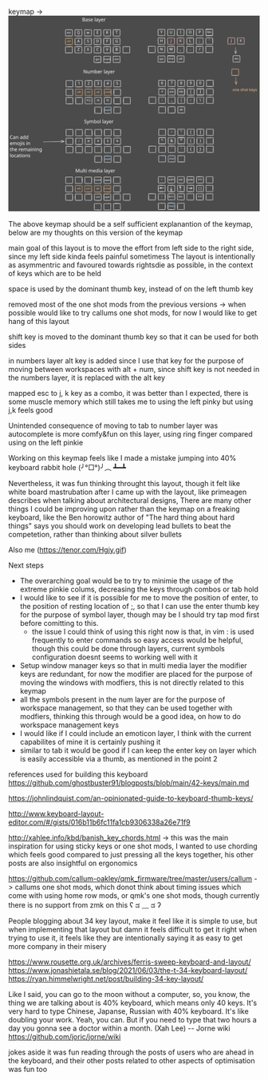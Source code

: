 keymap -> ![current keymap](./keymap.svg)

The above keymap should be a self sufficient explanantion of the keymap, below are my thoughts on this version of the keymap

main goal of this layout is to move the effort from left side to the right side, since my left side kinda feels painful sometimess
The layout is intentionally as asymmentric and favoured towards rightsdie as possible, in the context of keys which are to be held

space is used by the dominant thumb key, instead of on the left thumb key 

removed most of the one shot mods from the previous versions -> when possible would like to try callums one shot mods, for now I would like to get hang of this layout

shift key is moved to the dominant thumb key so that it can be used for both sides

in numbers layer alt key is added since I use that key for the purpose of moving between workspaces with alt + num, since shift key is not needed in the numbers layer, it is replaced with the alt key

mapped esc to j, k key as a combo, it was better than I expected, there is some muscle memory which still takes me to using the left pinky but using j,k feels good

Unintended consequence of moving to tab to number layer was autocomplete is more comfy&fun on this layer, using ring finger compared using on the left pinkie

Working on this keymap feels like I made a mistake jumping into 40% keyboard rabbit hole (╯°□°)╯︵ ┻━┻

Nevertheless, it was fun thinking throught this layout, though it felt like white board mastrubation after I came up with the layout, like primeagen describes when talking about architectural designs, There are many other things I could be improving upon rather than the keymap on a freaking keyboard, like the Ben horowitz author of "The hard thing about hard things" says you should work on developing lead bullets to beat the competetion, rather than thinking about silver bullets

Also me (https://tenor.com/Hgjy.gif)

Next steps
- The overarching goal would be to try to minimie the usage of the extreme pinkie colums, decreasing the keys through combos or tab hold
- I would like to see if it is possible for me to move the position of enter, to the position of resting location of ;, so that I can use the enter thumb key for the purpose of symbol layer, though may be I should try tap mod first before comitting to this.
    - the issue I could think of using this right now is that, in vim : is used frequently to enter commands so easy access would be helpful, though this could be done through layers, current symbols configuration doesnt seems to working well with it
- Setup window manager keys so that in multi media layer the modifier keys are redundant, for now the modifier are placed for the purpose of moving the windows with modfiers, this is not directly related to this keymap
- all the symbols present in the num layer are for the purpose of workspace management, so that they can be used together with modfiers, thinking this through would be a good idea, on how to do workspace management keys
- I would like if I could include an emoticon layer, I think with the current capabilites of mine it is certainly pushing it
- similar to tab it would be good if I can keep the enter key on layer which is easily accessible via a thumb, as mentioned in the point 2

references used for building this keyboard
https://github.com/ghostbuster91/blogposts/blob/main/42-keys/main.md

https://johnlindquist.com/an-opinionated-guide-to-keyboard-thumb-keys/

http://www.keyboard-layout-editor.com/#/gists/016b11b6fc11fa1cb9306338a26e71f9

http://xahlee.info/kbd/banish_key_chords.html -> this was the main inspiration for using sticky keys or one shot mods, I wanted to use chording which feels good compared to just pressing all the keys together, his other posts are also insightful on ergonomics

https://github.com/callum-oakley/qmk_firmware/tree/master/users/callum -> callums one shot mods, which donot think about timing issues which come with using home row mods, or qmk's one shot mods, though currently there is no support from zmk on this ʕ ಡ ﹏ ಡ ʔ

People blogging about 34 key layout, make it feel like it is simple to use, but when implementing that layout but damn it feels difficult to get it right when trying to use it, it feels like they are intentionally saying it as easy to get more company in their misery

https://www.rousette.org.uk/archives/ferris-sweep-keyboard-and-layout/
https://www.jonashietala.se/blog/2021/06/03/the-t-34-keyboard-layout/
https://ryan.himmelwright.net/post/building-34-key-layout/

Like I said, you can go to the moon without a computer, so, you know, the thing we are talking about is 40% keyboard, which means only 40 keys. It's very hard to type Chinese, Japanse, Russian with 40% keyboard. It's like doubling your work. Yeah, you can. But if you need to type that two hours a day you gonna see a doctor within a month. (Xah Lee) -- Jorne wiki  https://github.com/joric/jorne/wiki

jokes aside it was fun reading through the posts of users who are ahead in the keyboard, and their other posts related to other aspects of optimisation was fun too
